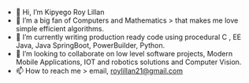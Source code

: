 - 👋 Hi, I’m Kipyego Roy Lillan
- 👀 I’m a big fan of Computers and Mathematics > that makes me love simple efficient algorithms.
- 🌱 I’m currently writing production ready code using procedural C , EE Java, Java SpringBoot, PowerBuilder, Python.
- 💞️ I’m looking to collaborate on low level software projects, Modern Mobile Applications, IOT and robotics solutions and Computer Vision.
- 📫 How to reach me > email, roylillan21@gmail.com

